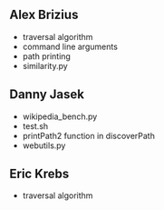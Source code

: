 Alex Brizius
------------
- traversal algorithm
- command line arguments
- path printing
- similarity.py 

Danny Jasek
-----------
- wikipedia_bench.py
- test.sh
- printPath2 function in discoverPath
- webutils.py

Eric Krebs
----------
- traversal algorithm

